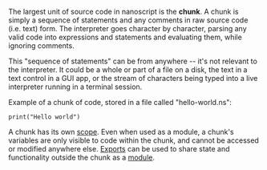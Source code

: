 The largest unit of source code in nanoscript is the **chunk**. A chunk is simply a sequence of statements and any comments in raw source code (i.e. text) form. The interpreter goes character by character, parsing any valid code into expressions and statements and evaluating them, while ignoring comments.

This "sequence of statements" can be from anywhere -- it's not relevant to the interpreter. It could be a whole or part of a file on a disk, the text in a text control in a GUI app, or the stream of characters being typed into a live interpreter running in a terminal session.

Example of a chunk of code, stored in a file called "hello-world.ns":

```nanoscript
print("Hello world")
```

A chunk has its own [scope](#Scopes). Even when used as a module, a chunk's variables are only visible to code within the chunk, and cannot be accessed or modified anywhere else. [Exports](#Exporting) can be used to share state and functionality outside the chunk as a [module](#Modules).
